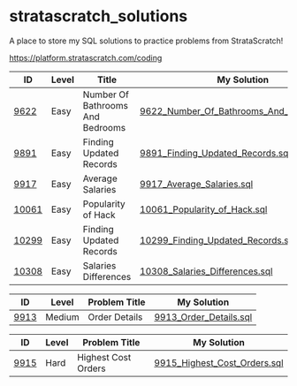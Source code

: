 # stratascratch_solutions

A place to store my SQL solutions to practice problems from StrataScratch!

https://platform.stratascratch.com/coding

| ID | Level | Title | My Solution |
| --- | --- | --- | --- |
| [9622](https://platform.stratascratch.com/coding/9622-number-of-bathrooms-and-bedrooms?) | Easy | Number Of Bathrooms And Bedrooms | [9622_Number_Of_Bathrooms_And_Bedrooms.sql](easy/9622_Number_Of_Bathrooms_And_Bedrooms)
| [9891](https://platform.stratascratch.com/coding/9891-customer-details?) | Easy | Finding Updated Records | [9891_Finding_Updated_Records.sql](easy/9891_Finding_Updated_Records.sql) 
| [9917](https://platform.stratascratch.com/coding/9917-average-salaries?) | Easy | Average Salaries | [9917_Average_Salaries.sql](easy/9917_Average_Salaries.sql)
| [10061](https://platform.stratascratch.com/coding/10061-popularity-of-hack?) | Easy | Popularity of Hack | [10061_Popularity_of_Hack.sql](easy/10061_Popularity_of_Hack.sql)
| [10299](https://platform.stratascratch.com/coding/10299-finding-updated-records?) | Easy | Finding Updated Records | [10299_Finding_Updated_Records.sql](easy/10299_Finding_Updated_Records.sql)
| [10308](https://platform.stratascratch.com/coding/10308-salaries-differences?) | Easy | Salaries Differences | [10308_Salaries_Differences.sql](easy/10308_Salaries_Differences.sql)

| ID | Level | Problem Title | My Solution |
| --- | --- | --- | --- |
| [9913](https://platform.stratascratch.com/coding/9913-order-details?) | Medium | Order Details | [9913_Order_Details.sql](medium/9913_Order_Details.sql) |

| ID | Level | Problem Title | My Solution |
| --- | --- | --- | --- |
| [9915](https://platform.stratascratch.com/coding/9915-highest-cost-orders?) | Hard | Highest Cost Orders | [9915_Highest_Cost_Orders.sql](hard/9915_Highest_Cost_Orders.sql) |
